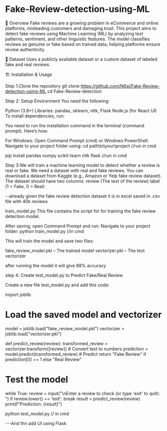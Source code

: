 # Fake-Review-detection-using-ML

📌 Overview
Fake reviews are a growing problem in eCommerce and online platforms, misleading customers and damaging trust. This project aims to detect fake reviews using Machine Learning (ML) by analyzing text patterns, sentiment, and other linguistic features. The model classifies reviews as genuine or fake based on trained data, helping platforms ensure review authenticity.

📂 Dataset
Uses a publicly available dataset or a custom dataset of labeled fake and real reviews.

🏗️ Installation & Usage

Step 1.Clone the repository
git clone https://github.com/N6si/Fake-Review-detection-using-ML
cd Fake-Review-detection

Step 2: Setup Environment
You need the following:

Python (3.8+)
Libraries: pandas, sklearn, nltk, Flask
Node.js (for React UI)
To install dependencies, run:

You need to run the installation command in the terminal (command prompt). Here’s how:

For Windows:
Open Command Prompt (cmd) or Windows PowerShell.
Navigate to your project folder using:
cd path\to\your\project   //run in cmd 

pip install pandas numpy scikit-learn nltk flask   //run in cmd

Step 3:We will train a machine learning model to detect whether a review is real or fake.
We need a dataset with real and fake reviews.
You can download a dataset from Kaggle (e.g., Amazon or Yelp fake review dataset).
The dataset should have two columns:
review (The text of the review)
label (1 = Fake, 0 = Real)

--already given the fake review detection dataset it is in excel saved in .csv file with 40k reviews

train_model.py
This file contains the script for for training the fake review detection model.

After saving, open Command Prompt and run:
Navigate to your project folder:
python train_model.py //in cmd

This will train the model and save two files:

fake_review_model.pkl – The trained model
vectorizer.pkl – The text vectorizer

after running the model it will give 88% accuracy 

 step 4: Create test_model.py to Predict Fake/Real Review

 Create a new file test_model.py and add this code:

 import joblib

# Load the saved model and vectorizer
model = joblib.load("fake_review_model.pkl")
vectorizer = joblib.load("vectorizer.pkl")

def predict_review(review):
    transformed_review = vectorizer.transform([review])  # Convert text to numbers
    prediction = model.predict(transformed_review)  # Predict
    return "Fake Review" if prediction[0] == 1 else "Real Review"

# Test the model
while True:
    review = input("\nEnter a review to check (or type 'exit' to quit): ")
    if review.lower() == 'exit':
        break
    result = predict_review(review)
    print(f"Prediction: {result}")


python test_model.py   // in cmd

---And thn add UI using Flask












